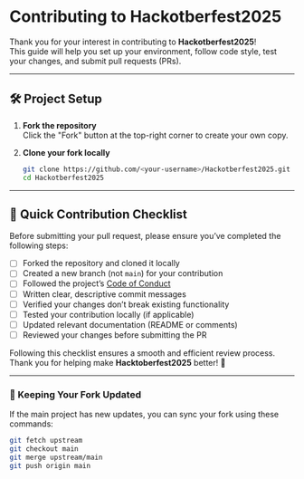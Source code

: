 # Contributing to Hackotberfest2025

Thank you for your interest in contributing to **Hackotberfest2025**!  
This guide will help you set up your environment, follow code style, test your changes, and submit pull requests (PRs).

---

## 🛠️ Project Setup

1. **Fork the repository**  
   Click the "Fork" button at the top-right corner to create your own copy.

2. **Clone your fork locally**  
   ```bash
   git clone https://github.com/<your-username>/Hackotberfest2025.git
   cd Hackotberfest2025

---


## 🧾 Quick Contribution Checklist

Before submitting your pull request, please ensure you’ve completed the following steps:

- [ ] Forked the repository and cloned it locally  
- [ ] Created a new branch (not `main`) for your contribution  
- [ ] Followed the project’s [Code of Conduct](./CODE_OF_CONDUCT.md)  
- [ ] Written clear, descriptive commit messages  
- [ ] Verified your changes don’t break existing functionality  
- [ ] Tested your contribution locally (if applicable)  
- [ ] Updated relevant documentation (README or comments)  
- [ ] Reviewed your changes before submitting the PR  

Following this checklist ensures a smooth and efficient review process.  
Thank you for helping make **Hacktoberfest2025** better! 💪

---

### 🔄 Keeping Your Fork Updated

If the main project has new updates, you can sync your fork using these commands:

```bash
git fetch upstream
git checkout main
git merge upstream/main
git push origin main


